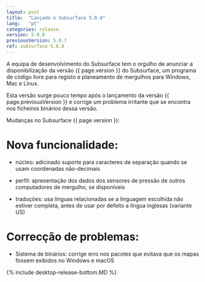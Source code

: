 ```yaml
---
layout: post
title:  "Lançado o Subsurface 5.0.8"
lang:   "pt"
categories: release
version: 5.0.8
previousVersion: 5.0.7
ref: subsurface-5.0.8
---
```


A equipa de desenvolvimento do Subsurface tem o orgulho de anunciar a disponibilização da versão {{ page.version }} do Subsurface, um programa de código livre para registo e planeamento de mergulhos para Windows, Mac e Linux.

Esta versão surge pouco tempo após o lançamento da versão {{ page.previousVersion }} e corrige um problema irritante que se encontra nos ficheiros binários dessa versão.


Mudanças no Subsurface {{ page.version }}:

# Nova funcionalidade:

- núcleo: adicinado suporte para caracteres de separação quando se usam coordenadas não-decimais

- perfil: apresentação dos dados dos sensores de pressão de outros computadores de mergulho, se disponíveis

- traduções: usa línguas relacionadas se a linguagem escolhida não estiver completa, antes de usar por defeito a língua inglesas (variante US)

# Correcção de problemas:

- Sistema de binários: corrige erro nos pacotes que evitava que os mapas fossem exibidos no Windows e macOS

{% include desktop-release-bottom.MD %}
